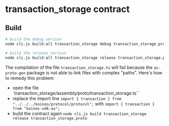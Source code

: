 # transaction_storage contract

## Build
```sh
# build the debug version
node cli.js build-all transaction_storage debug transaction_storage.proto koinos/protocol/protocol.proto

# build the release version
node cli.js build-all transaction_storage release transaction_storage.proto koinos/protocol/protocol.proto
```

The compilation of the file `transaction_storage.ts` will fail because the `as-proto-gen` package is not able to link files with complex "paths". Here's how to remedy this problem:

 - open the file `transaction_storage/assembly/proto/transaction_storage.ts``
 - replace the import line `import { transaction } from "../../../koinos/protocol/protocol";` with `import { transaction } from "koinos-sdk-as";`
 - build the contract again `node cli.js build transaction_storage release transaction_storage.proto`